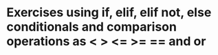 # Exercises using if, elif, elif not, else conditionals and comparison operations as < >  <= >= == and or 
